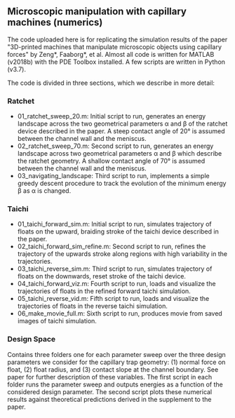 ## Microscopic manipulation with capillary machines (numerics)

The code uploaded here is for replicating the simulation results of the paper "3D-printed machines that manipulate microscopic objects using capillary forces" by Zeng*, Faaborg*, et al. Almost all code is written for MATLAB (v2018b) with the PDE Toolbox installed. A few scripts are written in Python (v3.7).

The code is divided in three sections, which we describe in more detail:

### Ratchet

- 01_ratchet_sweep_20.m: Initial script to run, generates an energy landscape across the two geometrical parameters &alpha; and &beta; of the ratchet device described in the paper. A steep contact angle of 20&deg; is assumed between the channel wall and the meniscus.
- 02_ratchet_sweep_70.m: Second script to run, generates an energy landscape across two geometrical parameters &alpha; and &beta; which describe the ratchet geometry. A shallow contact angle of 70&deg; is assumed between the channel wall and the meniscus.
- 03_navigating_landscape: Third script to run, implements a simple greedy descent procedure to track the evolution of the minimum energy &beta; as &alpha; is changed.

### Taichi

- 01_taichi_forward_sim.m: Initial script to run, simulates trajectory of floats on the upward, braiding stroke of the taichi device described in the paper.
- 02_taichi_forward_sim_refine.m: Second script to run, refines the trajectory of the upwards stroke along regions with high variability in the trajectories.
- 03_taichi_reverse_sim.m: Third script to run, simulates trajectory of floats on the downwards, reset stroke of the taichi device.
- 04_taichi_forward_viz.m: Fourth script to run, loads and visualize the trajectories of floats in the refined forward taichi simulation.
- 05_taichi_reverse_vid.m: Fifth script to run, loads and visualize the trajectories of floats in the reverse taichi simulation.
- 06_make_movie_full.m: Sixth script to run, produces movie from saved images of taichi simulation.

### Design Space

Contains three folders one for each parameter sweep over the three design parameters we consider for the capillary trap geometry: (1) normal force on float, (2) float radius, and (3) contact slope at the channel boundary. See paper for further description of these variables. The first script in each folder runs the parameter sweep and outputs energies as a function of the considered design parameter. The second script plots these numerical results against theoretical predictions derived in the supplement to the paper.